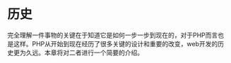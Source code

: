 # 历史

完全理解一件事物的关键在于知道它是如何一步一步到现在的，对于PHP而言也是这样。PHP从开始到现在经历了很多关键的设计和重要的改变，web开发的历史更为久远。本章将对二者进行一个简要的介绍。
